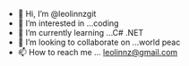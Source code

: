 - 👋 Hi, I’m @leolinnzgit
- 👀 I’m interested in ...coding
- 🌱 I’m currently learning ...C# .NET
- 💞️ I’m looking to collaborate on ...world peac
- 📫 How to reach me ... leolinnz@gmail.com

<!---
leolinnzgit/leolinnzgit is a ✨ special ✨ repository because its `README.md` (this file) appears on your GitHub profile.
You can click the Preview link to take a look at your changes.
--->
